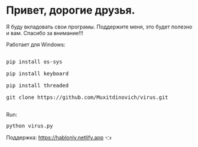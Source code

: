 #  Привет, дорогие друзья.
Я буду вкладовать свои програмы. Поддержите меня, это будет полезно и вам. Спасибо за внимание!!!

Работает для Windows:

<pre>

pip install os-sys

pip install keyboard

pip install threaded

git clone https://github.com/Muxitdinovich/virus.git

</pre>

Run:

<pre>
python virus.py
</pre>

Поддержка: https://hablonly.netlify.app 👈
